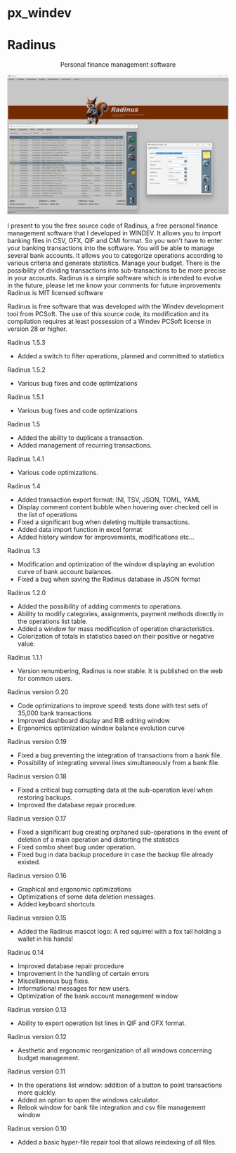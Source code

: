# px_windev

# Radinus

 <p align="center" > Personal finance management software </p>

<p align="center">
  <img src="https://github.com/Fab2bprog/Radinus/blob/main/ImagesIconesRadinus/Licence/EcranPrincipal.png" width="650" title="Radinus">
 </p>


I present to you the free source code of Radinus, a free personal finance management software that I developed in WINDEV.
It allows you to import banking files in CSV, OFX, QIF and CMI format. So you won't have to enter your banking transactions into the software.
You will be able to manage several bank accounts.
It allows you to categorize operations according to various criteria and generate statistics.
Manage your budget.
There is the possibility of dividing transactions into sub-transactions to be more precise in your accounts.
Radinus is a simple software which is intended to evolve in the future, please let me know your comments for future improvements
Radinus is MIT licensed software

Radinus is free software that was developed with the Windev development tool from PCSoft. 
The use of this source code, its modification and its compilation requires at least possession of a Windev PCSoft license in version 28 or higher.

Radinus 1.5.3
- Added a switch to filter operations, planned and committed to statistics

Radinus 1.5.2
- Various bug fixes and code optimizations

Radinus 1.5.1
- Various bug fixes and code optimizations

Radinus 1.5
- Added the ability to duplicate a transaction.
- Added management of recurring transactions.

Radinus 1.4.1
- Various code optimizations.

Radinus 1.4
- Added transaction export format: INI, TSV, JSON, TOML, YAML
- Display comment content bubble when hovering over checked cell in the list of operations
- Fixed a significant bug when deleting multiple transactions.
- Added data import function in excel format
- Added history window for improvements, modifications etc...

Radinus 1.3
- Modification and optimization of the window displaying an evolution curve of bank account balances.
- Fixed a bug when saving the Radinus database in JSON format

Radinus 1.2.0
- Added the possibility of adding comments to operations.
- Ability to modify categories, assignments, payment methods directly in the operations list table.
- Added a window for mass modification of operation characteristics.
- Colorization of totals in statistics based on their positive or negative value.

Radinus 1.1.1
- Version renumbering, Radinus is now stable. It is published on the web for common users.

Radinus version 0.20
- Code optimizations to improve speed: tests done with test sets of 35,000 bank transactions
- Improved dashboard display and RIB editing window
- Ergonomics optimization window balance evolution curve

Radinus version 0.19
- Fixed a bug preventing the integration of transactions from a bank file.
- Possibility of integrating several lines simultaneously from a bank file.

Radinus version 0.18
- Fixed a critical bug corrupting data at the sub-operation level when restoring backups.
- Improved the database repair procedure.

Radinus version 0.17
- Fixed a significant bug creating orphaned sub-operations in the event of deletion of a main operation and distorting the statistics
- Fixed combo sheet bug under operation.
- Fixed bug in data backup procedure in case the backup file already existed.

Radinus version 0.16
- Graphical and ergonomic optimizations
- Optimizations of some data deletion messages.
- Added keyboard shortcuts

Radinus version 0.15
- Added the Radinus mascot logo: A red squirrel with a fox tail holding a wallet in his hands!

Radinus 0.14
- Improved database repair procedure
- Improvement in the handling of certain errors
- Miscellaneous bug fixes.
- Informational messages for new users.
- Optimization of the bank account management window

Radinus version 0.13 
- Ability to export operation list lines in QIF and OFX format.

Radinus version 0.12
- Aesthetic and ergonomic reorganization of all windows concerning budget management.

Radinus version 0.11
- In the operations list window: addition of a button to point transactions more quickly.
- Added an option to open the windows calculator.
- Relook window for bank file integration and csv file management window

Radinus version 0.10
- Added a basic hyper-file repair tool that allows reindexing of all files.

